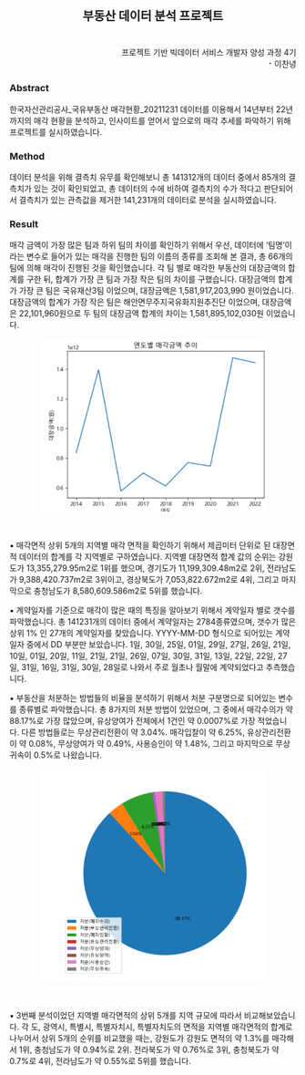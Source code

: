 <h2 align="center"> 
  <br> 
  부동산 데이터 분석 프로젝트
</h2>

<h3 align="center">
</h3>  
<p align="right">
  <br>
  프로젝트 기반 빅데이터 서비스 개발자 양성 과정 4기  
  <br>⠂이찬녕</br>
</p>  


### Abstract
한국자산관리공사_국유부동산 매각현황_20211231 데이터를 이용해서 14년부터 22년까지의 매각 현황을 분석하고, 인사이트를 얻어서 앞으로의 매각 추세를 파악하기 위해 프로젝트를 	실시하였습니다.

### Method
데이터 분석을 위해 결측치 유무를 확인해보니 총 141312개의 데이터 중에서 85개의 결측치가 있는 것이 확인되었고, 총 데이터의 수에 비하여 결측치의 수가 적다고 판단되어서 결측치가 있는 관측값을 제거한 141,231개의 데이터로 분석을 실시하였습니다.

### Result
 매각 금액이 가장 많은 팀과 하위 팀의 차이를 확인하기 위해서 우선, 데이터에 ‘팀명’이라는 	변수로 들어가 있는 매각을 진행한 팀의 이름의 종류를 조회해 본 결과, 총 66개의 팀에 의해	매각이 진행된 것을 확인했습니다. 각 팀 별로 매각한 부동산의 대장금액의 합계를 구한 뒤, 합계가 	가장 큰 팀과 가장 작은 팀의 차이를 구했습니다.
              대장금액의 합계가 가장 큰 팀은 국유재산3팀 이었으며, 대장금액은 1,581,917,203,990	원이었습니다. 대장금액의 합계가 가장 작은 팀은 해안면무주지국유화지원추진단 이었으며,
	대장금액은 22,101,960원으로 두 팀의 대장금액 합계의 차이는 1,581,895,102,030원 	이었습니다.
 
<p align="center">
  <img src="https://github.com/ChanNyoungLee/-/blob/master/%EC%9D%B4%EB%AF%B8%EC%A7%80/%EC%9D%B4%EB%AF%B8%EC%A7%801.png" width="400"/>
</p>
<br>

▪ 매각면적 상위 5개의 지역별 매각 면적을 확인하기 위해서 제곱미터 단위로 된 대장면적	 	데이터의 합계를 각 지역별로 구하였습니다. 지역별 대장면적 합계 값의 순위는 강원도가
	13,355,279.95m2로 1위를 했으며, 경기도가 11,199,309.48m2로 2위, 전라남도가 	9,388,420.737m2로 3위이고, 경상북도가 7,053,822.672m2로 4위, 그리고 마지막으로
	충청남도가 8,580,609.586m2로 5위를 했습니다.

▪ 계약일자를 기준으로 매각이 많은 때의 특징을 알아보기 위해서 계약일자 별로 갯수를  	파악했습니다. 총 141231개의 데이터 중에서 계약일자는 2784종류였으며, 갯수가 많은 상위 1%	인 27개의 계약일자를 찾았습니다. YYYY-MM-DD 형식으로 되어있는 계약일자 중에서 DD 	부분만 	보았습니다. 1일, 30일, 25일, 01일, 29일, 27일, 26일, 21일, 10일, 01일, 20일,
	11일, 21일, 21일, 26일, 07일, 30일, 31일, 13일, 22일, 22일, 27일, 31일, 16일, 31일, 30일,
	28일로 나와서 주로 월초나 월말에 계약되었다고 추측했습니다.

▪  부동산을 처분하는 방법들의 비율을 분석하기 위해서 처분 구분명으로 되어있는 변수를 종류별로
	파악했습니다. 총 8가지의 처분 방법이 있었으며, 그 중에서 매각수의가 약 88.17%로 가장 	많았으며, 유상양여가 전체에서 1건인 약 0.0007%로 가장 적었습니다. 다른 방법들로는 	무상관리전환이 약 3.04%. 매각입찰이 약 6.25%, 유상관리전환이 약 0.08%, 무상양여가 약 	0.49%, 사용승인이 약 1.48%, 그리고 마지막으로 무상귀속이 0.5%로 나왔습니다.

 <p align="center">
  <img src="https://github.com/ChanNyoungLee/-/blob/master/%EC%9D%B4%EB%AF%B8%EC%A7%80/%EC%9D%B4%EB%AF%B8%EC%A7%802.png" width="400"/>
</p>
<br>

▪ 3번째 분석이었던 지역별 매각면적의 상위 5개를 지역 규모에 따라서 비교해보았습니다. 각 도, 	광역시, 특별시, 특별자치시, 특별자치도의 면적을 지역별 매각면적의 합계로 나누어서 상위 5개의
	순위를 비교했을 때는, 강원도가 강원도 면적의 약 1.3%를 매각해서 1위, 충청남도가 약 0.94%로 	2위. 전라북도가 약 0.76%로 3위, 충청북도가 약 0.7%로 4위, 전라남도가 약 0.55%로 5위를 	했습니다.
